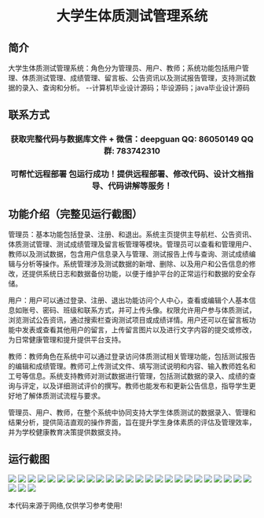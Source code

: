 <p><h1 align="center">大学生体质测试管理系统</h1></p>

## 简介
大学生体质测试管理系统：角色分为管理员、用户、教师；系统功能包括用户管理、体质测试管理、成绩管理、留言板、公告资讯以及测试报告管理，支持测试数据的录入、查询和分析。    --计算机毕业设计源码；毕设源码；java毕业设计源码


## 联系方式
<p><h3 align="center">获取完整代码与数据库文件 + 微信：deepguan QQ: 86050149 QQ群: 783742310</h3></p>
<p><h3 align="center">可帮忙远程部署 包运行成功！提供远程部署、修改代码、设计文档指导、代码讲解等服务！</h3></p>

## 功能介绍（完整见运行截图）
管理员：基本功能包括登录、注册、和退出。系统主页提供主导航栏、公告资讯、体质测试管理、测试成绩管理及留言板管理等模块。管理员可以查看和管理用户、教师以及测试数据，包含用户信息录入与管理、测试报告上传与查询、测试成绩编辑与分析等操作。系统管理涉及测试数据的新增、删除、以及用户和公告信息的修改，还提供系统日志和数据备份功能，以便于维护平台的正常运行和数据的安全存储。

用户：用户可以通过登录、注册、退出功能访问个人中心，查看或编辑个人基本信息如账号、密码、班级和联系方式，并可上传头像。权限允许用户参与体质测试，浏览测试公告资讯，通过搜索栏查询测试项目或成绩详情。用户还可以在留言板功能中发表或查看其他用户的留言，上传留言图片以及进行文字内容的提交或修改，为日常健康管理和提升提供平台支持。

教师：教师角色在系统中可以通过登录访问体质测试相关管理功能，包括测试报告的编辑和成绩管理。教师可上传测试文件、填写测试说明和内容、输入教师姓名和工号等信息。系统支持教师对测试数据进行管理，包括测试数据的录入、成绩的查询与评定，以及详细测试评价的撰写。教师也能发布和更新公告信息，指导学生更好地了解体质测试流程与要求。

管理员、用户、教师，在整个系统中协同支持大学生体质测试的数据录入、管理和结果分析，提供简洁直观的操作界面，旨在提升学生身体素质的评估及管理效率，并为学校健康教育决策提供数据支持。


## 运行截图
![](img/001.jpg)
![](img/002.jpg)
![](img/003.jpg)
![](img/004.jpg)
![](img/005.jpg)
![](img/006.jpg)
![](img/007.jpg)
![](img/008.jpg)
![](img/009.jpg)
![](img/010.jpg)
![](img/011.jpg)
![](img/012.jpg)
![](img/013.jpg)
![](img/014.jpg)
![](img/015.jpg)
![](img/016.jpg)
![](img/017.jpg)
![](img/018.jpg)
![](img/019.jpg)
![](img/020.jpg)
![](img/021.jpg)
![](img/022.jpg)
![](img/023.jpg)
![](img/024.jpg)
![](img/025.jpg)
![](img/026.jpg)
![](img/027.jpg)
![](img/028.jpg)

<p>本代码来源于网络,仅供学习参考使用!</p>
